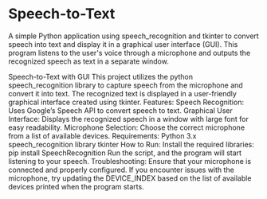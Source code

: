 # Speech-to-Text
A simple Python application using speech_recognition and tkinter to convert speech into text and display it in a graphical user interface (GUI). This program listens to the user's voice through a microphone and outputs the recognized speech as text in a separate window.

Speech-to-Text with GUI
This project utilizes the python speech_recognition library to capture speech from the microphone and convert it into text. The recognized text is displayed in a user-friendly graphical interface created using tkinter.
Features:
Speech Recognition: Uses Google’s Speech API to convert speech to text.
Graphical User Interface: Displays the recognized speech in a window with large font for easy readability.
Microphone Selection: Choose the correct microphone from a list of available devices.
Requirements:
Python 3.x
speech_recognition library
tkinter
How to Run:
Install the required libraries: pip install SpeechRecognition
Run the script, and the program will start listening to your speech.
Troubleshooting:
Ensure that your microphone is connected and properly configured.
If you encounter issues with the microphone, try updating the DEVICE_INDEX based on the list of available devices printed when the program starts.
